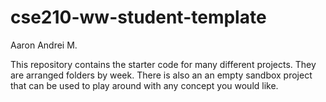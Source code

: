 # cse210-ww-student-template
Aaron Andrei M.

This repository contains the starter code for many different projects. They are arranged folders by week. There is also an an empty sandbox project that can be used to play around with any concept you would like.
